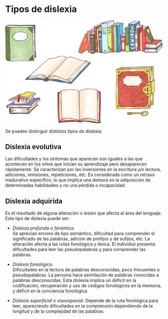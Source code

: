 # Tipos de dislexia


![libros](img/books-2026194__480.png)


Se pueden distinguir distintos tipos de dislexia:

## **Dislexia evolutiva**

Las dificultades y los síntomas que aparecen son iguales a las que acontecen en los niños que inician su aprendizaje pero desaparecen rápidamente. Se caracterizan por las inversiones en la escritura y/o lectura, adiciones, omisiones, repeticiones, etc. Es considerada como un retraso madurativo específico, lo que implica una demora en la adquisición de determinadas habilidades y no una pérdida o incapacidad.

## **Dislexia adquirida**

Es el resultado de alguna alteración o lesión que afecta al área del lenguaje. Este tipo de dislexia puede ser:

- _Dislexia profunda o fonémica._  
    Se aprecian errores de tipo semántico, dificultad para comprender el significado de las palabras, adición de prefijos y de sufijos, etc. La alteración afecta a las rutas fonológica y léxica. El individuo presenta dificultades para leer las pseudopalabras y para comprender las palabras.  
      
    
*   _Dislexia fonológica._  
    Dificultades en la lectura de palabras desconocidas, poco frecuentes o pseudopalabras. La persona hace asimilación de palabras conocidas a palabras desconocidas. Esta dislexia implica un déficit en la codificación, recuperación y uso de códigos fonológicos en la memoria, y déficit en la conciencia fonológica.  
      
    
*   _Dislexia superficial o visoespacial_. Depende de la ruta fonológica para leer, apareciendo dificultades en la comprensión dependiendo de la longitud y de la complejidad de las palabras.